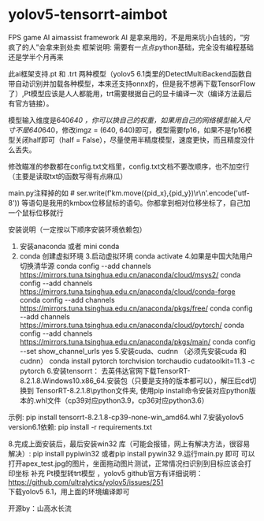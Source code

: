 # yolov5-tensorrt-aimbot
FPS game AI aimassist framework
AI 是拿来用的，不是用来坑小白钱的，“穷疯了的人”会拿来到处卖
框架说明:
需要有一点点python基础，完全没有编程基础还是学半个月再来

此ai框架支持.pt 和 .trt 两种模型（yolov5 6.1类里的DetectMultiBackend函数自带自动识别并加载各种模型，本来还支持onnx的，但是我不想再下载TensorFlow了）,Pt模型应该是人人都能用，trt需要根据自己的显卡编译一次（编译方法最后有官方链接）。

模型输入维度是640*640 ，你可以换自己的权重，如果用自己的网络模型输入尺寸不是640*640，修改imgz = (640, 640)即可，模型需要fp16，如果不是fp16模型关闭half即可（half = False），尽量使用半精度模型，速度更快，而且精度没什么丢失。

修改瞄准的参数都在config.txt文档里，config.txt文档不要改顺序，也不加空行（主要是读取txt的函数写得有点麻瓜）

main.py注释掉的如 # ser.write(f'km.move({pid_x},{pid_y})\r\n'.encode('utf-8')) 等语句是我用的kmbox位移鼠标的语句。你都拿到相对位移坐标了，自己加一个鼠标位移就行

安装说明（一定按以下顺序安装环境依赖包）
1. 安装anaconda 或者 mini conda
2. conda 创建虚拟环境
3.启动虚拟环境 
conda activate <your env name>
4.如果是中国大陆用户切换清华源
conda config --add channels https://mirrors.tuna.tsinghua.edu.cn/anaconda/cloud/msys2/
conda config --add channels https://mirrors.tuna.tsinghua.edu.cn/anaconda/cloud/conda-forge
conda config --add channels https://mirrors.tuna.tsinghua.edu.cn/anaconda/pkgs/free/
conda config --add channels https://mirrors.tuna.tsinghua.edu.cn/anaconda/cloud/pytorch/
conda config --add channels https://mirrors.tuna.tsinghua.edu.cn/anaconda/pkgs/main/
conda config --set show_channel_urls yes
5.安装cuda、cudnn （必须先安装cuda 和cudnn）
conda install pytorch torchvision torchaudio cudatoolkit=11.3 -c pytorch
6.安装tensorrt：
去英伟达官网下载TensorRT-8.2.1.8.Windows10.x86_64.安装包（只要是支持的版本都可以），解压后cd切换到 TensorRT-8.2.1.8\python文件夹, 使用pip install命令安装对应python版本的.whl文件（cp39对应python3.9，cp36对应python3.6）

示例:  pip install tensorrt-8.2.1.8-cp39-none-win_amd64.whl 
7.安装yolov5 version6.1依赖:
pip install -r requirements.txt

8.完成上面安装后，最后安装win32 库（可能会报错，网上有解决方法，很容易解决）:
pip install pypiwin32 
或者pip install pywin32 
9.运行main.py 即可
可以打开apex_test.jpg的图片，坐面拖动图片测试，正常情况扫识别到目标应该会打印坐标
补充
Pt模型转trt模型 ，yolov5 github官方有详细说明：
https://github.com/ultralytics/yolov5/issues/251   
下载yolov5 6.1，用上面的环境编译即可


开源by：山高水长流
